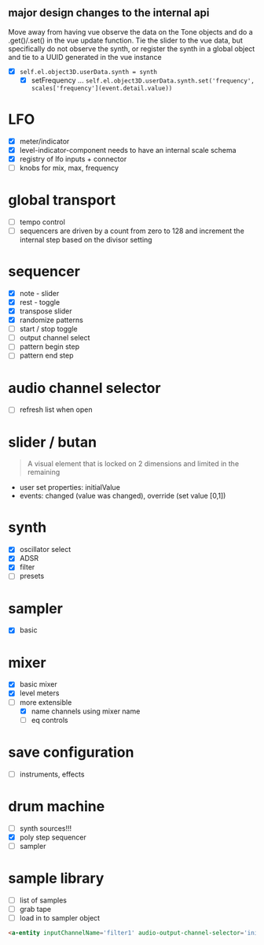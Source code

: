 ## major design changes to the internal api
Move away from having vue observe the data on the Tone objects and do a .get()/.set() in the vue update function.  Tie the slider to the vue data, but specifically do not observe the synth, or register the synth in a global object and tie to a UUID generated in the vue instance

* [x] `self.el.object3D.userData.synth = synth`
  * [x] setFrequency ... `self.el.object3D.userData.synth.set('frequency', scales['frequency'](event.detail.value))`

# LFO
* [x] meter/indicator
* [x] level-indicator-component needs to have an internal scale schema
* [x] registry of lfo inputs + connector
* [ ] knobs for mix, max, frequency

# global transport
* [ ] tempo control
* [ ] sequencers are driven by a count from zero to 128 and increment the internal step based on the divisor setting

# sequencer

* [x] note - slider
* [x] rest - toggle
* [x] transpose slider
* [x] randomize patterns
* [ ] start / stop toggle
* [ ] output channel select
* [ ] pattern begin step
* [ ] pattern end step

# audio channel selector
* [ ] refresh list when open

# slider / butan
> A visual element that is locked on 2 dimensions and limited in the remaining

* user set properties: initialValue
* events: changed (value was changed), override (set value [0,1])

# synth
* [x] oscillator select
* [x] ADSR
* [x] filter
* [ ] presets

# sampler
* [x] basic

# mixer
* [x] basic mixer
* [x] level meters
* [ ] more extensible
  * [x] name channels using mixer name
  * [ ] eq controls

# save configuration
* [ ] instruments, effects

# drum machine
* [ ] synth sources!!!
* [x] poly step sequencer
* [ ] sampler

# sample library
* [ ] list of samples
* [ ] grab tape
* [ ] load in to sampler object

```html
<a-entity inputChannelName='filter1' audio-output-channel-selector='initialValue: auto;'></a-entity>
```
